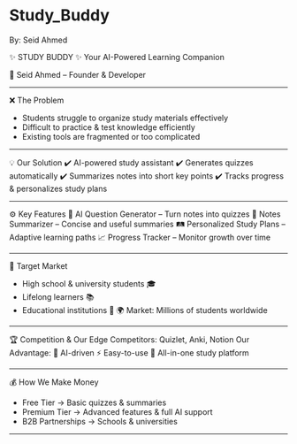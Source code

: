 # Study_Buddy

By: Seid Ahmed

✨ STUDY BUDDY ✨
Your AI-Powered Learning Companion

👤 Seid Ahmed – Founder & Developer

---

❌ The Problem

- Students struggle to organize study materials effectively
- Difficult to practice & test knowledge efficiently
- Existing tools are fragmented or too complicated

---

💡 Our Solution
✔️ AI-powered study assistant
✔️ Generates quizzes automatically
✔️ Summarizes notes into short key points
✔️ Tracks progress & personalizes study plans

---


⚙️ Key Features
📝 AI Question Generator – Turn notes into quizzes
📄 Notes Summarizer – Concise and useful summaries
🛤️ Personalized Study Plans – Adaptive learning paths
📈 Progress Tracker – Monitor growth over time


---


🎯 Target Market
- High school & university students 🎓
- Lifelong learners 📚
- Educational institutions 🏫
🌍 Market: Millions of students worldwide

---

🏆 Competition & Our Edge
Competitors: Quizlet, Anki, Notion
Our Advantage: 
🚀 AI-driven
⚡ Easy-to-use
📌 All-in-one study platform


---


💰 How We Make Money
- Free Tier → Basic quizzes & summaries
- Premium Tier → Advanced features & full AI support
- B2B Partnerships → Schools & universities


---




